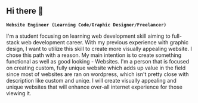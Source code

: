 ## Hi there 👋
**`Website Engineer (Learning Code/Graphic Designer/Freelancer)`**

I'm a student focusing on learning web development skill aiming to full-stack web development career. With my previous experience with graphic design, I want to utilize this skill to create more visually appealing website. I chose this path with a reason. My main intention is to create something functional as well as good looking - Websites. I'm a person that is focused on creating custom, fully unique website which adds up value in the field since most of websites are ran on wordpress, which isn't pretty close with description like custom and uniqe. I will create visually appealing and unique websites that will enhance over-all internet experience for those viewing it.

<!--
**Honzeenek/Honzeenek** is a ✨ _special_ ✨ repository because its `README.md` (this file) appears on your GitHub profile.

Here are some ideas to get you started:

- 🔭 I’m currently working on ...
- 🌱 I’m currently learning ...
- 👯 I’m looking to collaborate on ...
- 🤔 I’m looking for help with ...
- 💬 Ask me about ...
- 📫 How to reach me: ...
- 😄 Pronouns: ...
- ⚡ Fun fact: ...
-->
